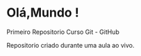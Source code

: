 # Olá,Mundo !
 Primeiro Repositorio Curso Git - GitHub

Repositorio criado durante uma aula ao vivo.
